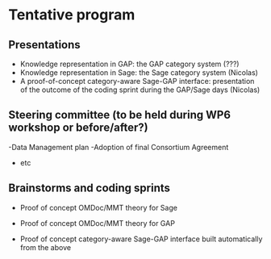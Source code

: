 # Tentative program

## Presentations

- Knowledge representation in GAP: the GAP category system (???)
- Knowledge representation in Sage: the Sage category system (Nicolas)
- A proof-of-concept category-aware Sage-GAP interface: presentation
  of the outcome of the coding sprint during the GAP/Sage days (Nicolas)

## Steering committee (to be held during WP6 workshop or before/after?)
-Data Management plan
-Adoption of final Consortium Agreement
- etc

## Brainstorms and coding sprints

- Proof of concept OMDoc/MMT theory for Sage
- Proof of concept OMDoc/MMT theory for GAP

- Proof of concept category-aware Sage-GAP interface built
  automatically from the above
